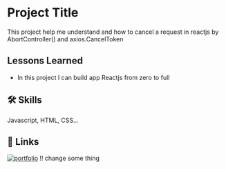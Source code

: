 # Project Title

This project help me understand and how to cancel a request in reactjs by AbortController() and axios.CancelToken

## Lessons Learned

- In this project I can build app Reactjs from zero to full

## 🛠 Skills

Javascript, HTML, CSS...

## 🔗 Links

[![portfolio](https://img.shields.io/badge/my_portfolio-000?style=for-the-badge&logo=ko-fi&logoColor=white)](https://katherineoelsner.com/)
!! change some thing
